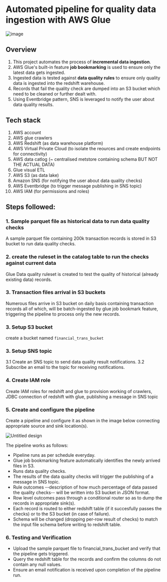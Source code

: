 # Automated pipeline for quality data ingestion with AWS Glue

![image](https://github.com/user-attachments/assets/7a21e1a8-c1a6-4181-aaa6-4e08967cef9f)

## Overview
1. This project automates the process of **incremental data ingestion**.
2. AWS Glue's built-in feature **job bookmarking** is used to ensure only the latest data gets ingested.
3. Ingested data is tested against **data quality rules** to ensure only quality data is ingested into the redshift warehouse.
4. Records that fail the quality check are dumped into an S3 bucket which need to be cleaned or further dealt with.
5. Using Eventbridge pattern, SNS is leveraged to notify the user about data quality results.


## Tech stack
1. AWS account
2. AWS glue crawlers
3. AWS Redshift (as data warehouse platform)
4. AWS Virtual Private Cloud (to isolate the reources and create endpoints for connectivity)
5. AWS data catlog (~ centralised metstore containing schema BUT NOT THE ACTUAL DATA)
6. Glue visual ETL 
7. AWS S3 (as data lake)
8. Amazon SNS (for notifying the user about data quality checks)
9. AWS Eventbridge (to trigger message publishing in SNS topic)
10. AWS IAM (for permissions and roles)


## Steps followed:

### 1. Sample parquet file as historical data to run data quality checks
A sample parquet file containing 200k transaction records is stored in S3 bucket to run data quality checks.

### 2. create the ruleset in the catalog table to run the checks against current data
Glue Data quality ruleset is created to test the quality of historical (already existing data) records.

### 3. Transaction files arrival in S3 buckets
Numerous files arrive in S3 bucket on daily basis containing transaction records all of which, will be batch-ingested by glue job bookmark feature, triggering the pipeline to 
process only the new records.

### 3.  Setup S3 bucket
create a bucket named `financial_trans_bucket`

### 3.  Setup SNS topic
3.1 Create an SNS topic to send data quality result notifications.
3.2 Subscribe an email to the topic for receiving notifications.

### 4.  Create IAM role
Create IAM roles for redshift and glue to provision working of crawlers, JDBC connection of redshift with glue, publishing a message in SNS topic

### 5.  Create and configure the pipeline
Create a pipeline and configure it as shown in the image below connecting appropriate source and sink location(s).

![Untitled design](https://github.com/user-attachments/assets/7df807d4-cc21-4e5b-a08b-4bc52aa8a855)


The pipeline works as follows:
* Pipeline runs as per schedule everyday.
* Glue job bookmarking feature automatically identifies the newly arrived files in S3.
* Runs data quality checks.
* The results of the data quality checks will trigger the publishing of a message in SNS topic.
* Rule outcomes --description of how much percentage of data passed the quality checks-- will be written into S3 bucket in JSON format.
* Row level outcomes pass through a conditional router so as to dump the records in appropriate sink(s).
* Each record is routed to either redshift table (if it succesfully passes the checks) or to the S3 bucket (in case of failure).
* Schema will be changed (dropping per-row result of checks) to match the input file schema before writing to redshift table.


### 6. Testing and Verification
* Upload the sample parquet file to financial_trans_bucket and verify that the pipeline gets triggered.
* Query the redshift table for the records and confirm the columns do not contain any null values.
* Ensure an email notification is received upon completion of the pipeline run.













